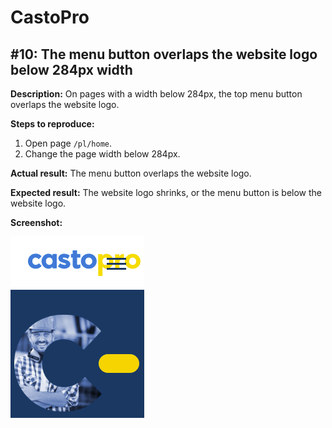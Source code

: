 # CastoPro

## #10: The menu button overlaps the website logo below 284px width

**Description:** On pages with a width below 284px, the top menu button overlaps the website logo.

**Steps to reproduce:**

1. Open page `/pl/home`.
2. Change the page width below 284px.

**Actual result:** The menu button overlaps the website logo.

**Expected result:** The website logo shrinks, or the menu button is below the website logo.

**Screenshot:**

![CastoPro10](/CastoPro/files/10.png)
